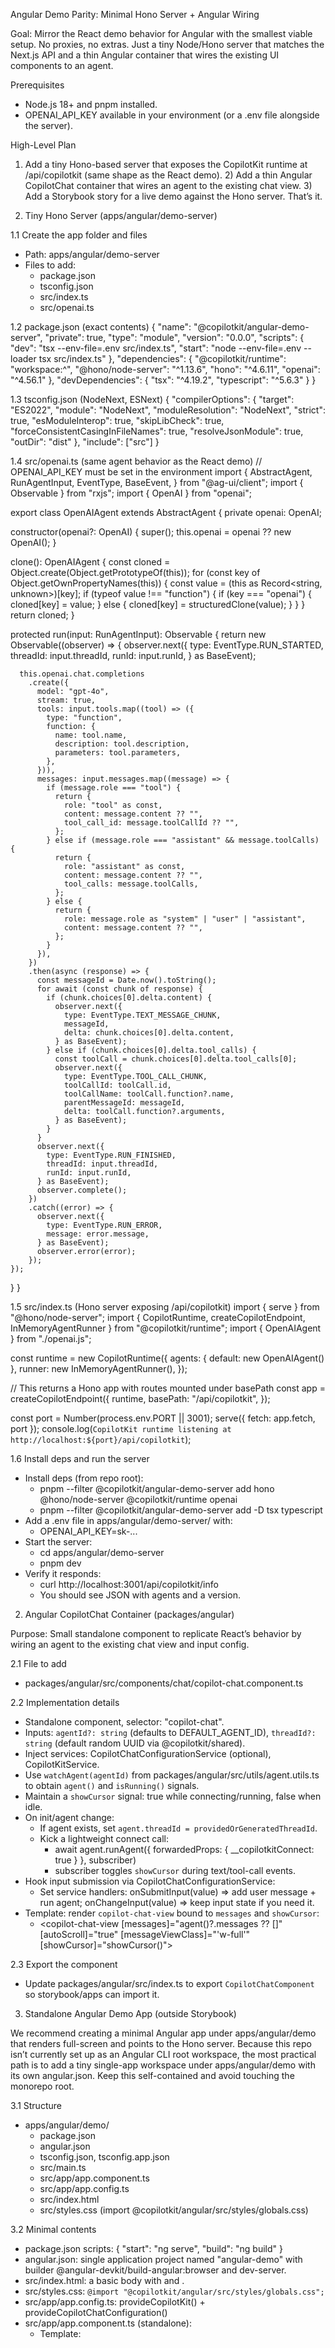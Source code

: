 Angular Demo Parity: Minimal Hono Server + Angular Wiring

Goal: Mirror the React demo behavior for Angular with the smallest viable setup. No proxies, no extras. Just a tiny Node/Hono server that matches the Next.js API and a thin Angular container that wires the existing UI components to an agent.

Prerequisites
- Node.js 18+ and pnpm installed.
- OPENAI_API_KEY available in your environment (or a .env file alongside the server).

High-Level Plan
1) Add a tiny Hono-based server that exposes the CopilotKit runtime at /api/copilotkit (same shape as the React demo). 2) Add a thin Angular CopilotChat container that wires an agent to the existing chat view. 3) Add a Storybook story for a live demo against the Hono server. That’s it.

1) Tiny Hono Server (apps/angular/demo-server)

1.1 Create the app folder and files
- Path: apps/angular/demo-server
- Files to add:
  - package.json
  - tsconfig.json
  - src/index.ts
  - src/openai.ts

1.2 package.json (exact contents)
{
  "name": "@copilotkit/angular-demo-server",
  "private": true,
  "type": "module",
  "version": "0.0.0",
  "scripts": {
    "dev": "tsx --env-file=.env src/index.ts",
    "start": "node --env-file=.env --loader tsx src/index.ts"
  },
  "dependencies": {
    "@copilotkit/runtime": "workspace:^",
    "@hono/node-server": "^1.13.6",
    "hono": "^4.6.11",
    "openai": "^4.56.1"
  },
  "devDependencies": {
    "tsx": "^4.19.2",
    "typescript": "^5.6.3"
  }
}

1.3 tsconfig.json (NodeNext, ESNext)
{
  "compilerOptions": {
    "target": "ES2022",
    "module": "NodeNext",
    "moduleResolution": "NodeNext",
    "strict": true,
    "esModuleInterop": true,
    "skipLibCheck": true,
    "forceConsistentCasingInFileNames": true,
    "resolveJsonModule": true,
    "outDir": "dist"
  },
  "include": ["src"]
}

1.4 src/openai.ts (same agent behavior as the React demo)
// OPENAI_API_KEY must be set in the environment
import {
  AbstractAgent,
  RunAgentInput,
  EventType,
  BaseEvent,
} from "@ag-ui/client";
import { Observable } from "rxjs";
import { OpenAI } from "openai";

export class OpenAIAgent extends AbstractAgent {
  private openai: OpenAI;

  constructor(openai?: OpenAI) {
    super();
    this.openai = openai ?? new OpenAI();
  }

  clone(): OpenAIAgent {
    const cloned = Object.create(Object.getPrototypeOf(this));
    for (const key of Object.getOwnPropertyNames(this)) {
      const value = (this as Record<string, unknown>)[key];
      if (typeof value !== "function") {
        if (key === "openai") {
          cloned[key] = value;
        } else {
          cloned[key] = structuredClone(value);
        }
      }
    }
    return cloned;
  }

  protected run(input: RunAgentInput): Observable<BaseEvent> {
    return new Observable<BaseEvent>((observer) => {
      observer.next({
        type: EventType.RUN_STARTED,
        threadId: input.threadId,
        runId: input.runId,
      } as BaseEvent);

      this.openai.chat.completions
        .create({
          model: "gpt-4o",
          stream: true,
          tools: input.tools.map((tool) => ({
            type: "function",
            function: {
              name: tool.name,
              description: tool.description,
              parameters: tool.parameters,
            },
          })),
          messages: input.messages.map((message) => {
            if (message.role === "tool") {
              return {
                role: "tool" as const,
                content: message.content ?? "",
                tool_call_id: message.toolCallId ?? "",
              };
            } else if (message.role === "assistant" && message.toolCalls) {
              return {
                role: "assistant" as const,
                content: message.content ?? "",
                tool_calls: message.toolCalls,
              };
            } else {
              return {
                role: message.role as "system" | "user" | "assistant",
                content: message.content ?? "",
              };
            }
          }),
        })
        .then(async (response) => {
          const messageId = Date.now().toString();
          for await (const chunk of response) {
            if (chunk.choices[0].delta.content) {
              observer.next({
                type: EventType.TEXT_MESSAGE_CHUNK,
                messageId,
                delta: chunk.choices[0].delta.content,
              } as BaseEvent);
            } else if (chunk.choices[0].delta.tool_calls) {
              const toolCall = chunk.choices[0].delta.tool_calls[0];
              observer.next({
                type: EventType.TOOL_CALL_CHUNK,
                toolCallId: toolCall.id,
                toolCallName: toolCall.function?.name,
                parentMessageId: messageId,
                delta: toolCall.function?.arguments,
              } as BaseEvent);
            }
          }
          observer.next({
            type: EventType.RUN_FINISHED,
            threadId: input.threadId,
            runId: input.runId,
          } as BaseEvent);
          observer.complete();
        })
        .catch((error) => {
          observer.next({
            type: EventType.RUN_ERROR,
            message: error.message,
          } as BaseEvent);
          observer.error(error);
        });
    });
  }
}

1.5 src/index.ts (Hono server exposing /api/copilotkit)
import { serve } from "@hono/node-server";
import { CopilotRuntime, createCopilotEndpoint, InMemoryAgentRunner } from "@copilotkit/runtime";
import { OpenAIAgent } from "./openai.js";

const runtime = new CopilotRuntime({
  agents: { default: new OpenAIAgent() },
  runner: new InMemoryAgentRunner(),
});

// This returns a Hono app with routes mounted under basePath
const app = createCopilotEndpoint({
  runtime,
  basePath: "/api/copilotkit",
});

const port = Number(process.env.PORT || 3001);
serve({ fetch: app.fetch, port });
console.log(`CopilotKit runtime listening at http://localhost:${port}/api/copilotkit`);

1.6 Install deps and run the server
- Install deps (from repo root):
  - pnpm --filter @copilotkit/angular-demo-server add hono @hono/node-server @copilotkit/runtime openai
  - pnpm --filter @copilotkit/angular-demo-server add -D tsx typescript
- Add a .env file in apps/angular/demo-server/ with:
  - OPENAI_API_KEY=sk-...
- Start the server:
  - cd apps/angular/demo-server
  - pnpm dev
- Verify it responds:
  - curl http://localhost:3001/api/copilotkit/info
  - You should see JSON with agents and a version.

2) Angular CopilotChat Container (packages/angular)

Purpose: Small standalone component to replicate React’s <CopilotChat> behavior by wiring an agent to the existing chat view and input config.

2.1 File to add
- packages/angular/src/components/chat/copilot-chat.component.ts

2.2 Implementation details
- Standalone component, selector: "copilot-chat".
- Inputs: `agentId?: string` (defaults to DEFAULT_AGENT_ID), `threadId?: string` (default random UUID via @copilotkit/shared).
- Inject services: CopilotChatConfigurationService (optional), CopilotKitService.
- Use `watchAgent(agentId)` from packages/angular/src/utils/agent.utils.ts to obtain `agent()` and `isRunning()` signals.
- Maintain a `showCursor` signal: true while connecting/running, false when idle.
- On init/agent change:
  - If agent exists, set `agent.threadId = providedOrGeneratedThreadId`.
  - Kick a lightweight connect call:
    - await agent.runAgent({ forwardedProps: { __copilotkitConnect: true } }, subscriber)
    - subscriber toggles `showCursor` during text/tool-call events.
- Hook input submission via CopilotChatConfigurationService:
  - Set service handlers: onSubmitInput(value) ⇒ add user message + run agent; onChangeInput(value) ⇒ keep input state if you need it.
- Template: render `copilot-chat-view` bound to `messages` and `showCursor`:
  - <copilot-chat-view [messages]="agent()?.messages ?? []" [autoScroll]="true" [messageViewClass]="'w-full'" [showCursor]="showCursor()"></copilot-chat-view>

2.3 Export the component
- Update packages/angular/src/index.ts to export `CopilotChatComponent` so storybook/apps can import it.

3) Standalone Angular Demo App (outside Storybook)

We recommend creating a minimal Angular app under apps/angular/demo that renders <copilot-chat> full-screen and points to the Hono server. Because this repo isn’t currently set up as an Angular CLI root workspace, the most practical path is to add a tiny single-app workspace under apps/angular/demo with its own angular.json. Keep this self-contained and avoid touching the monorepo root.

3.1 Structure
- apps/angular/demo/
  - package.json
  - angular.json
  - tsconfig.json, tsconfig.app.json
  - src/main.ts
  - src/app/app.component.ts
  - src/app/app.config.ts
  - src/index.html
  - src/styles.css (import @copilotkit/angular/src/styles/globals.css)

3.2 Minimal contents
- package.json scripts: { "start": "ng serve", "build": "ng build" }
- angular.json: single application project named "angular-demo" with builder @angular-devkit/build-angular:browser and dev-server.
- src/index.html: a basic body with <app-root></app-root> and <base href="/">.
- src/styles.css: `@import "@copilotkit/angular/src/styles/globals.css";`
- src/app/app.config.ts: provideCopilotKit() + provideCopilotChatConfiguration()
- src/app/app.component.ts (standalone):
  - Template:
    <div style="height:100vh;overflow:hidden" copilotkitConfig [runtimeUrl]="'http://localhost:3001/api/copilotkit'">
      <copilot-chat [threadId]="'xyz'"></copilot-chat>
    </div>
- src/main.ts: bootstrapApplication(AppComponent, { providers: [importProvidersFrom(BrowserModule), ...from app.config] })

3.3 Run the demo
- Terminal A:
  - cd apps/angular/demo-server && pnpm dev
- Terminal B:
  - cd apps/angular/demo && pnpm install && pnpm start
- Open http://localhost:4200 and chat.

Note: Keeping the demo app self-contained under apps/angular/demo avoids changing the repo’s root Angular configuration and ensures a clean separation from Storybook.
